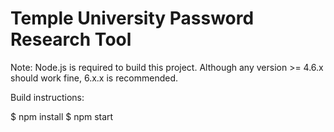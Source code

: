 # Temple University Password Research Tool

Note: Node.js is required to build this project. Although any version >= 4.6.x should work fine, 6.x.x is recommended.

Build instructions:

$ npm install
$ npm start